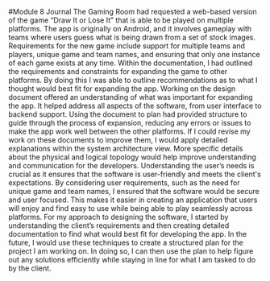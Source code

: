 #Module 8 Journal
The Gaming Room had requested a web-based version of the game “Draw It or Lose It” that is able to be played on multiple platforms. The app is originally on Android, and it involves gameplay with teams where users guess what is being drawn from a set of stock images. Requirements for the new game include support for multiple teams and players, unique game and team names, and ensuring that only one instance of each game exists at any time.
Within the documentation, I had outlined the requirements and constraints for expanding the game to other platforms. By doing this I was able to outline recommendations as to what I thought would best fit for expanding the app. 
Working on the design document offered an understanding of what was important for expanding the app. It helped address all aspects of the software, from user interface to backend support. Using the document to plan had provided structure to guide through the process of expansion, reducing any errors or issues to make the app work well between the other platforms.
If I could revise my work on these documents to improve them, I would apply detailed explanations within the system architecture view. More specific details about the physical and logical topology would help improve understanding and communication for the developers. 
Understanding the user’s needs is crucial as it ensures that the software is user-friendly and meets the client's expectations. By considering user requirements, such as the need for unique game and team names, I ensured that the software would be secure and user focused. This makes it easier in creating an application that users will enjoy and find easy to use while being able to play seamlessly across platforms.
For my approach to designing the software, I started by understanding the client’s requirements and then creating detailed documentation to find what would best fit for developing the app. In the future, I would use these techniques to create a structured plan for the project I am working on. In doing so, I can then use the plan to help figure out any solutions efficiently while staying in line for what I am tasked to do by the client. 
